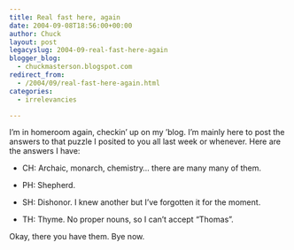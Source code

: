 ```yaml
---
title: Real fast here, again
date: 2004-09-08T18:56:00+00:00
author: Chuck
layout: post
legacyslug: 2004-09-real-fast-here-again
blogger_blog:
  - chuckmasterson.blogspot.com
redirect_from:
  - /2004/09/real-fast-here-again.html
categories:
  - irrelevancies

---
```

I’m in homeroom again, checkin’ up on my ’blog. I’m mainly here to post the answers to that puzzle I posited to you all last week or whenever. Here are the answers I have:

- CH: Archaic, monarch, chemistry… there are many many of them.

- PH: Shepherd.

- SH: Dishonor. I knew another but I’ve forgotten it for the moment.

- TH: Thyme. No proper nouns, so I can’t accept “Thomas”.

Okay, there you have them. Bye now.
